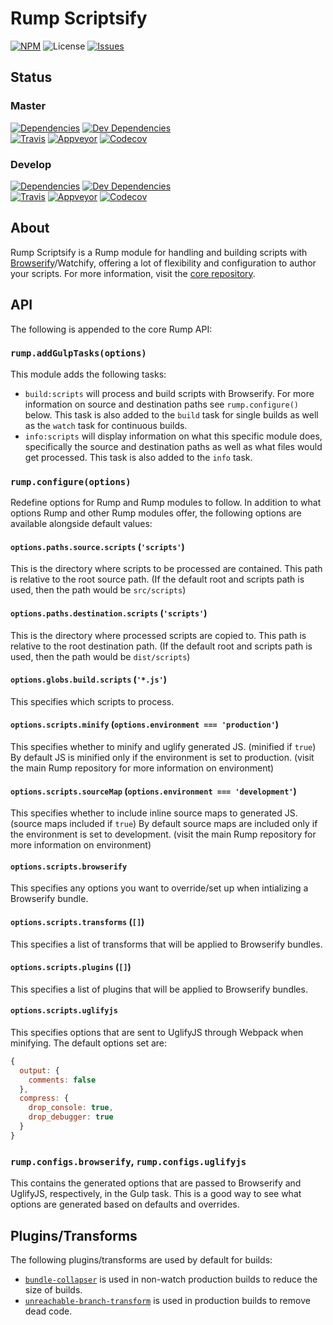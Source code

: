 # Rump Scriptsify
[![NPM](http://img.shields.io/npm/v/rump-scriptsify.svg?style=flat-square)](https://www.npmjs.org/package/rump-scriptsify)
![License](http://img.shields.io/npm/l/rump-scriptsify.svg?style=flat-square)
[![Issues](https://img.shields.io/github/issues/rumps/issues.svg?style=flat-square)](https://github.com/rumps/issues/issues)


## Status

### Master
[![Dependencies](http://img.shields.io/david/rumps/scriptsify.svg?style=flat-square)](https://david-dm.org/rumps/scriptsify)
[![Dev Dependencies](http://img.shields.io/david/dev/rumps/scriptsify.svg?style=flat-square)](https://david-dm.org/rumps/scriptsify#info=devDependencies)
<br>
[![Travis](http://img.shields.io/travis/rumps/scriptsify.svg?style=flat-square&label=travis)](https://travis-ci.org/rumps/scriptsify)
[![Appveyor](http://img.shields.io/appveyor/ci/jupl/rump-scriptsify.svg?style=flat-square&label=appveyor)](https://ci.appveyor.com/project/jupl/rump-scriptsify)
[![Codecov](http://img.shields.io/codecov/c/github/rumps/scriptsify.svg?style=flat-square&label=codecov)](https://codecov.io/github/rumps/scriptsify?view=all)

### Develop
[![Dependencies](http://img.shields.io/david/rumps/scriptsify/develop.svg?style=flat-square)](https://david-dm.org/rumps/scriptsify/develop)
[![Dev Dependencies](http://img.shields.io/david/dev/rumps/scriptsify/develop.svg?style=flat-square)](https://david-dm.org/rumps/scriptsify/develop#info=devDependencies)
<br>
[![Travis](http://img.shields.io/travis/rumps/scriptsify/develop.svg?style=flat-square&label=travis)](https://travis-ci.org/rumps/scriptsify)
[![Appveyor](http://img.shields.io/appveyor/ci/jupl/rump-scriptsify/develop.svg?style=flat-square&label=appveyor)](https://ci.appveyor.com/project/jupl/rump-scriptsify)
[![Codecov](http://img.shields.io/codecov/c/github/rumps/scriptsify/develop.svg?style=flat-square&label=codecov)](https://codecov.io/github/rumps/scriptsify?branch=develop&view=all)


## About
Rump Scriptsify is a Rump module for handling and building scripts with
[Browserify](https://browserify.org/)/Watchify, offering a lot of flexibility
and configuration to author your scripts. For more information, visit the
[core repository](https://github.com/rumps/core).


## API
The following is appended to the core Rump API:

### `rump.addGulpTasks(options)`
This module adds the following tasks:

- `build:scripts` will process and build scripts with Browserify. For more
information on source and destination paths see `rump.configure()` below. This
task is also added to the `build` task for single builds as well as the `watch`
task for continuous builds.
- `info:scripts` will display information on what this specific module does,
specifically the source and destination paths as well as what files would get
processed. This task is also added to the `info` task.

### `rump.configure(options)`
Redefine options for Rump and Rump modules to follow. In addition to what
options Rump and other Rump modules offer, the following options are
available alongside default values:

#### `options.paths.source.scripts` (`'scripts'`)
This is the directory where scripts to be processed are contained. This path is
relative to the root source path. (If the default root and scripts path is
used, then the path would be `src/scripts`)

#### `options.paths.destination.scripts` (`'scripts'`)
This is the directory where processed scripts are copied to. This path is
relative to the root destination path. (If the default root and scripts path is
used, then the path would be `dist/scripts`)

#### `options.globs.build.scripts` (`'*.js'`)
This specifies which scripts to process.

#### `options.scripts.minify` (`options.environment === 'production'`)
This specifies whether to minify and uglify generated JS. (minified if `true`)
By default JS is minified only if the environment is set to production. (visit
the main Rump repository for more information on environment)

#### `options.scripts.sourceMap` (`options.environment === 'development'`)
This specifies whether to include inline source maps to generated JS. (source
maps included if `true`) By default source maps are included only if the
environment is set to development. (visit the main Rump repository for more
information on environment)

#### `options.scripts.browserify`
This specifies any options you want to override/set up when intializing a
Browserify bundle.

#### `options.scripts.transforms` (`[]`)
This specifies a list of transforms that will be applied to Browserify bundles.

#### `options.scripts.plugins` (`[]`)
This specifies a list of plugins that will be applied to Browserify bundles.

#### `options.scripts.uglifyjs`
This specifies options that are sent to UglifyJS through Webpack when
minifying. The default options set are:

```js
{
  output: {
    comments: false
  },
  compress: {
    drop_console: true,
    drop_debugger: true
  }
}
```

### `rump.configs.browserify`, `rump.configs.uglifyjs`
This contains the generated options that are passed to Browserify and UglifyJS,
respectively, in the Gulp task. This is a good way to see what options are
generated based on defaults and overrides.


## Plugins/Transforms
The following plugins/transforms are used by default for builds:
- [`bundle-collapser`](https://github.com/substack/bundle-collapser) is used
in non-watch production builds to reduce the size of builds.
- [`unreachable-branch-transform`](https://github.com/zertosh/unreachable-branch-transform)
is used in production builds to remove dead code.
